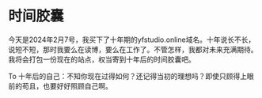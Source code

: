 # 时间胶囊

今天是2024年2月7号，我买下了十年期的yfstudio.online域名。十年说长不长，说短不短，那时我要么在读博，要么在工作了。不管怎样，我都对未来充满期待。我将会打包一份现在的站点，权当寄到十年后的时间胶囊吧。

To 十年后的自己：不知你现在过得如何？还记得当初的理想吗？即使只顾得上眼前的苟且，也要好好照顾自己啊。

